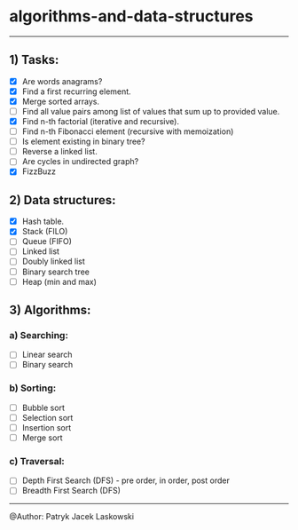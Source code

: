 # algorithms-and-data-structures

---

## 1) Tasks:
- [x] Are words anagrams? 
- [x] Find a first recurring element.
- [x] Merge sorted arrays.
- [ ] Find all value pairs among list of values that sum up to provided value. 
- [x] Find n-th factorial (iterative and recursive).
- [ ] Find n-th Fibonacci element (recursive with memoization)
- [ ] Is element existing in binary tree?
- [ ] Reverse a linked list.
- [ ] Are cycles in undirected graph?
- [x] FizzBuzz

## 2) Data structures:
- [x] Hash table.
- [x] Stack (FILO)
- [ ] Queue (FIFO)
- [ ] Linked list
- [ ] Doubly linked list
- [ ] Binary search tree
- [ ] Heap (min and max)

## 3) Algorithms:

### a) Searching:
- [ ] Linear search
- [ ] Binary search

### b) Sorting:
- [ ] Bubble sort
- [ ] Selection sort
- [ ] Insertion sort
- [ ] Merge sort

### c) Traversal:
- [ ] Depth First Search (DFS) - pre order, in order, post order
- [ ] Breadth First Search (DFS)

---

@Author: Patryk Jacek Laskowski
